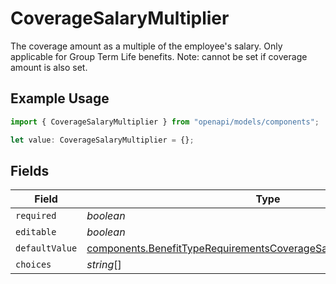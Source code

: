 # CoverageSalaryMultiplier

The coverage amount as a multiple of the employee's salary. Only applicable for Group Term Life benefits. Note: cannot be set if coverage amount is also set.

## Example Usage

```typescript
import { CoverageSalaryMultiplier } from "openapi/models/components";

let value: CoverageSalaryMultiplier = {};
```

## Fields

| Field                                                                                                                                                            | Type                                                                                                                                                             | Required                                                                                                                                                         | Description                                                                                                                                                      |
| ---------------------------------------------------------------------------------------------------------------------------------------------------------------- | ---------------------------------------------------------------------------------------------------------------------------------------------------------------- | ---------------------------------------------------------------------------------------------------------------------------------------------------------------- | ---------------------------------------------------------------------------------------------------------------------------------------------------------------- |
| `required`                                                                                                                                                       | *boolean*                                                                                                                                                        | :heavy_minus_sign:                                                                                                                                               | N/A                                                                                                                                                              |
| `editable`                                                                                                                                                       | *boolean*                                                                                                                                                        | :heavy_minus_sign:                                                                                                                                               | N/A                                                                                                                                                              |
| `defaultValue`                                                                                                                                                   | [components.BenefitTypeRequirementsCoverageSalaryMultiplierDefaultValue](../../models/components/benefittyperequirementscoveragesalarymultiplierdefaultvalue.md) | :heavy_minus_sign:                                                                                                                                               | N/A                                                                                                                                                              |
| `choices`                                                                                                                                                        | *string*[]                                                                                                                                                       | :heavy_minus_sign:                                                                                                                                               | N/A                                                                                                                                                              |